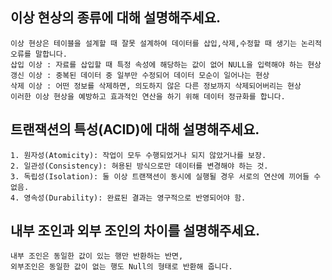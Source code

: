 ## 이상 현상의 종류에 대해 설명해주세요.
```
이상 현상은 테이블을 설계할 때 잘못 설계하여 데이터를 삽입,삭제,수정할 때 생기는 논리적 오류를 말합니다.
삽입 이상 : 자료를 삽입할 때 특정 속성에 해당하는 값이 없어 NULL을 입력해야 하는 현상
갱신 이상 : 중복된 데이터 중 일부만 수정되어 데이터 모순이 일어나는 현상
삭제 이상 : 어떤 정보를 삭제하면, 의도하지 않은 다른 정보까지 삭제되어버리는 현상
이러한 이상 현상을 예방하고 효과적인 연산을 하기 위해 데이터 정규화를 합니다.
```

## 트랜잭션의 특성(ACID)에 대해 설명해주세요.
```
1. 원자성(Atomicity): 작업이 모두 수행되었거나 되지 않았거나를 보장.
2. 일관성(Consistency): 혀용된 방식으로만 데이터를 변경해야 하는 것.
3. 독립성(Isolation): 둘 이상 트랜잭션이 동시에 실행될 경우 서로의 연산에 끼어들 수 없음.
4. 영속성(Durability): 완료된 결과는 영구적으로 반영되어야 함.
```
## 내부 조인과 외부 조인의 차이를 설명해주세요.
```
내부 조인은 동일한 값이 있는 행만 반환하는 반면,  
외부조인은 동일한 값이 없는 행도 Null의 형태로 반환해 줍니다.
```
